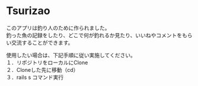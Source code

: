 # Tsurizao

このアプリは釣り人のために作られました。<br>
釣った魚の記録をしたり、どこで何が釣れるか見たり、いいねやコメントをもらい交流することができます。

使用したい場合は、下記手順に従い実施してください。<br>
１．リポジトリをローカルにClone<br>
２．Cloneした先に移動（cd）<br>
３．rails s コマンド実行

